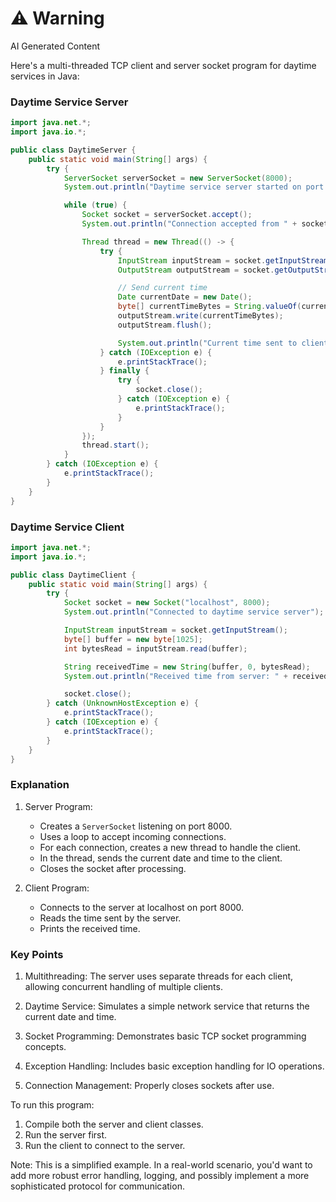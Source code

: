 <div class="warning"><h1>⚠️ Warning</h1><span>AI Generated Content</span></div>


Here's a multi-threaded TCP client and server socket program for daytime services in Java:

### Daytime Service Server

```java
import java.net.*;
import java.io.*;

public class DaytimeServer {
    public static void main(String[] args) {
        try {
            ServerSocket serverSocket = new ServerSocket(8000);
            System.out.println("Daytime service server started on port 8000");

            while (true) {
                Socket socket = serverSocket.accept();
                System.out.println("Connection accepted from " + socket.getInetAddress());

                Thread thread = new Thread(() -> {
                    try {
                        InputStream inputStream = socket.getInputStream();
                        OutputStream outputStream = socket.getOutputStream();

                        // Send current time
                        Date currentDate = new Date();
                        byte[] currentTimeBytes = String.valueOf(currentDate).getBytes();
                        outputStream.write(currentTimeBytes);
                        outputStream.flush();

                        System.out.println("Current time sent to client: " + currentDate);
                    } catch (IOException e) {
                        e.printStackTrace();
                    } finally {
                        try {
                            socket.close();
                        } catch (IOException e) {
                            e.printStackTrace();
                        }
                    }
                });
                thread.start();
            }
        } catch (IOException e) {
            e.printStackTrace();
        }
    }
}
```

### Daytime Service Client

```java
import java.net.*;
import java.io.*;

public class DaytimeClient {
    public static void main(String[] args) {
        try {
            Socket socket = new Socket("localhost", 8000);
            System.out.println("Connected to daytime service server");

            InputStream inputStream = socket.getInputStream();
            byte[] buffer = new byte[1025];
            int bytesRead = inputStream.read(buffer);

            String receivedTime = new String(buffer, 0, bytesRead);
            System.out.println("Received time from server: " + receivedTime);

            socket.close();
        } catch (UnknownHostException e) {
            e.printStackTrace();
        } catch (IOException e) {
            e.printStackTrace();
        }
    }
}
```

### Explanation

1. Server Program:
   - Creates a `ServerSocket` listening on port 8000.
   - Uses a loop to accept incoming connections.
   - For each connection, creates a new thread to handle the client.
   - In the thread, sends the current date and time to the client.
   - Closes the socket after processing.

2. Client Program:
   - Connects to the server at localhost on port 8000.
   - Reads the time sent by the server.
   - Prints the received time.

### Key Points

1. Multithreading: The server uses separate threads for each client, allowing concurrent handling of multiple clients.

2. Daytime Service: Simulates a simple network service that returns the current date and time.

3. Socket Programming: Demonstrates basic TCP socket programming concepts.

4. Exception Handling: Includes basic exception handling for IO operations.

5. Connection Management: Properly closes sockets after use.

To run this program:
1. Compile both the server and client classes.
2. Run the server first.
3. Run the client to connect to the server.

Note: This is a simplified example. In a real-world scenario, you'd want to add more robust error handling, logging, and possibly implement a more sophisticated protocol for communication.